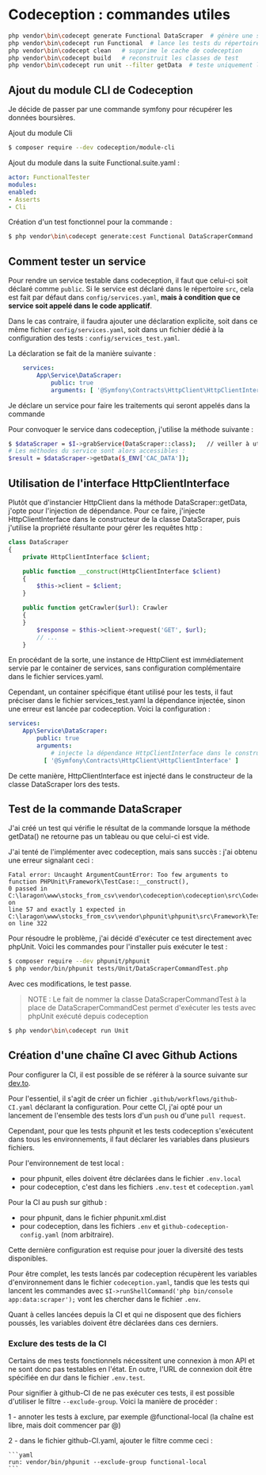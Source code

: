 # Codeception : commandes utiles

```bash
php vendor\bin\codecept generate Functional DataScraper  # génère une suite de tests
php vendor\bin\codecept run Functional  # lance les tests du répertoire indiqué
php vendor\bin\codecept clean   # supprime le cache de codeception
php vendor\bin\codecept build   # reconstruit les classes de test
php vendor\bin\codecept run unit --filter getData  # teste uniquement la méthode getData du répertoire Unit

```

## Ajout du module CLI de Codeception

Je décide de passer par une commande symfony pour récupérer les données boursières.

Ajout du module Cli

```bash
$ composer require --dev codeception/module-cli
```

Ajout du module dans la suite Functional.suite.yaml :

```yaml
actor: FunctionalTester
modules:
enabled:
- Asserts
- Cli
```

Création d'un test fonctionnel pour la commande :

```bash
$ php vendor\bin\codecept generate:cest Functional DataScraperCommand
```

## Comment tester un service

Pour rendre un service testable dans codeception, il faut que celui-ci soit déclaré comme `public`.
Si le service est déclaré dans le répertoire `src`, cela est fait par défaut dans `config/services.yaml`, 
**mais à condition que ce service soit appelé dans le code applicatif**.

Dans le cas contraire, il faudra ajouter une déclaration explicite, soit dans ce même fichier `config/services.yaml`,
soit dans un fichier dédié à la configuration des tests : `config/services_test.yaml`.

La déclaration se fait de la manière suivante :

```yaml
    services:
        App\Service\DataScraper:
            public: true
            arguments: [ '@Symfony\Contracts\HttpClient\HttpClientInterface' ]
```

Je déclare un service pour faire les traitements qui seront appelés dans la commande

Pour convoquer le service dans codeception, j'utilise la méthode suivante :

```bash
$ $dataScraper = $I->grabService(DataScraper::class);	// veiller à utiliser le FQCN
# Les méthodes du service sont alors accessibles :
$result = $dataScraper->getData($_ENV['CAC_DATA']);
```

## Utilisation de l'interface HttpClientInterface

Plutôt que d'instancier HttpClient dans la méthode DataScraper::getData, j'opte pour l'injection de dépendance.
Pour ce faire, j'injecte HttpClientInterface dans le constructeur de la classe DataScraper,
puis j'utilise la propriété résultante pour gérer les requêtes http :

```php
class DataScraper
{
    private HttpClientInterface $client;

    public function __construct(HttpClientInterface $client)
    {
        $this->client = $client;
    }

    public function getCrawler($url): Crawler
    {
    }
        $response = $this->client->request('GET', $url);
        // ...
    }
```

En procédant de la sorte, une instance de HttpClient est immédiatement servie par le container de services,
sans configuration complémentaire dans le fichier services.yaml.

Cependant, un container spécifique étant utilisé pour les tests, il faut préciser dans le fichier services_test.yaml
la dépendance injectée, sinon une erreur est lancée par codeception. Voici la configuration :

```yaml
services:
    App\Service\DataScraper:
        public: true
        arguments:
            # injecte la dépendance HttpClientInterface dans le constructeur de DataScraper lors des tests
          [ '@Symfony\Contracts\HttpClient\HttpClientInterface' ]
```

De cette manière, HttpClientInterface est injecté dans le constructeur de la classe DataScraper lors des tests.

## Test de la commande DataScraper

J'ai créé un test qui vérifie le résultat de la commande lorsque la méthode getData() ne retourne pas un tableau ou 
que celui-ci est vide.

J'ai tenté de l'implémenter avec codeception, mais sans succès : j'ai obtenu une erreur signalant ceci :

```
Fatal error: Uncaught ArgumentCountError: Too few arguments to function PHPUnit\Framework\TestCase::__construct(), 
0 passed in C:\laragon\www\stocks_from_csv\vendor\codeception\codeception\src\Codeception\Test\Loader\Cest.php on 
line 57 and exactly 1 expected in C:\laragon\www\stocks_from_csv\vendor\phpunit\phpunit\src\Framework\TestCase.php 
on line 322
```

Pour résoudre le problème, j'ai décidé d'exécuter ce test directement avec phpUnit.
Voici les commandes pour l'installer puis exécuter le test :

```bash
$ composer require --dev phpunit/phpunit
$ php vendor/bin/phpunit tests/Unit/DataScraperCommandTest.php
```

Avec ces modifications, le test passe.

>NOTE : Le fait de nommer la classe DataScraperCommandTest à la place de DataScraperCommandCest permet d'exécuter les 
> tests avec phpUnit exécuté depuis codeception

```bash
$ php vendor\bin\codecept run Unit
```

## Création d'une chaîne CI avec Github Actions

Pour configurer la CI, il est possible de se référer à la source suivante sur 
[dev.to](https://dev.to/icolomina/using-github-actions-to-execute-your-php-tests-after-every-push-2lpp).

Pour l'essentiel, il s'agit de créer un fichier `.github/workflows/github-CI.yaml` déclarant la configuration.
Pour cette CI, j'ai opté pour un lancement de l'ensemble des tests lors d'un `push` ou d'une `pull request`.

Cependant, pour que les tests phpunit et les tests codeception s'exécutent dans tous les environnements,
il faut déclarer les variables dans plusieurs fichiers.

Pour l'environnement de test local :
- pour phpunit, elles doivent être déclarées dans le fichier `.env.local`
- pour codeception, c'est dans les fichiers `.env.test` et `codeception.yaml`

Pour la CI au push sur github :
- pour phpunit, dans le fichier phpunit.xml.dist
- pour codeception, dans les fichiers `.env` et `github-codeception-config.yaml` (nom arbitraire).

Cette dernière configuration est requise pour jouer la diversité des tests disponibles.

Pour être complet, les tests lancés par codeception récupèrent les variables d'environnement dans le fichier
`codeception.yaml`, tandis que les tests qui lancent les commandes avec 
`$I->runShellCommand('php bin/console app:data:scraper');`
vont les chercher dans le fichier `.env`.

Quant à celles lancées depuis la CI et qui ne disposent que des fichiers poussés,
les variables doivent être déclarées dans ces derniers.

### Exclure des tests de la CI

Certains de mes tests fonctionnels nécessitent une connexion à mon API et ne sont donc pas testables en l'état.
En outre, l'URL de connexion doit être spécifiée en dur dans le fichier `.env.test`.

Pour signifier à github-CI de ne pas exécuter ces tests, il est possible d'utiliser le filtre `--exclude-group`.
Voici la manière de procéder :

1 - annoter les tests à exclure, par exemple @functional-local (la chaîne est libre, mais doit commencer par @)

2 - dans le fichier github-CI.yaml, ajouter le filtre comme ceci : 

    ```yaml
    run: vendor/bin/phpunit --exclude-group functional-local
    ```

